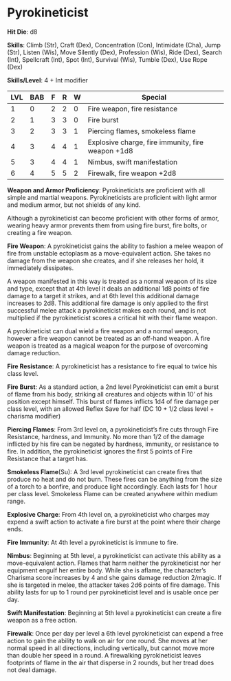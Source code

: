 # Pyrokineticist

**Hit Die**: d8

**Skills**: Climb (Str), Craft (Dex), Concentration (Con), Intimidate (Cha), Jump (Str), Listen (Wis), Move Silently (Dex), Profession (Wis), Ride (Dex), Search (Int), Spellcraft (Int), Spot (Int), Survival (Wis), Tumble (Dex), Use Rope (Dex)

**Skills/Level**: 4 + Int modifier

LVL | BAB | F | R | W | Special 
--- | --- | - | - | - | ------- 
1   | 0   | 2 | 2 | 0 | Fire weapon, fire resistance
2   | 1   | 3 | 3 | 0 | Fire burst
3   | 2   | 3 | 3 | 1 | Piercing flames, smokeless flame
4   | 3   | 4 | 4 | 1 | Explosive charge, fire immunity, fire weapon +1d8
5   | 3   | 4 | 4 | 1 | Nimbus, swift manifestation
6   | 4   | 5 | 5 | 2 | Firewalk, fire weapon +2d8

**Weapon and Armor Proficiency**: Pyrokineticists are proficient with all simple and martial weapons. Pyrokineticists are proficient with light armor and medium armor, but not shields of any kind.

Although a pyrokineticist can become proficient with other forms of armor, wearing heavy armor prevents them from using fire burst, fire bolts, or creating a fire weapon.

**Fire Weapon**: A pyrokineticist gains the ability to fashion a melee weapon of fire from unstable ectoplasm as a move-equivalent action. She takes no damage from the weapon she creates, and if she releases her hold, it immediately dissipates. 

A weapon manifested in this way is treated as a normal weapon of its size and type, except that at 4th level it deals an additional 1d8 points of fire damage to a target it strikes, and at 6th level this additional damage increases to 2d8. This additional fire damage is only applied to the first successful melee attack a pyrokineticist makes each round, and is not multiplied if the pyrokineticist scores a critical hit with their flame weapon.

A pyrokineticist can dual wield a fire weapon and a normal weapon, however a fire weapon cannot be treated as an off-hand weapon. A fire weapon is treated as a magical weapon for the purpose of overcoming damage reduction.

**Fire Resistance**: A pyrokineticist has a resistance to fire equal to twice his class level.

**Fire Burst**: As a standard action, a 2nd level Pyrokineticist can emit a burst of flame from his body, striking all creatures and objects within 10’ of his position except himself. This burst of flames inflicts 1d4 of fire damage per class level, with an allowed Reflex Save for half (DC 10 + 1/2 class level + charisma modifier)

**Piercing Flames**: From 3rd level on, a pyrokineticist’s fire cuts through Fire Resistance, hardness, and Immunity. No more than 1/2 of the damage inflicted by his fire can be negated by hardness, immunity, or resistance to fire. In addition, the pyrokineticist ignores the first 5 points of Fire Resistance that a target has.

**Smokeless Flame**(Su): A 3rd level pyrokineticist can create fires that produce no heat and do not burn. These fires can be anything from the size of a torch to a bonfire, and produce light accordingly. Each lasts for 1 hour per class level. Smokeless Flame can be created anywhere within medium range.

**Explosive Charge**: From 4th level on, a pyrokineticist who charges may expend a swift action to activate a fire burst at the point where their charge ends.

**Fire Immunity**: At 4th level a pyrokineticist is immune to fire.

**Nimbus**: Beginning at 5th level, a pyrokineticist can activate this ability as a move-equivalent action. Flames that harm neither the pyrokineticist nor her equipment engulf her entire body. While she is aflame, the character’s Charisma score increases by 4 and she gains damage reduction 2/magic. If she is targeted in melee, the attacker takes 2d6 points of fire damage. This ability lasts for up to 1 round per pyrokineticist level and is usable once per day.

**Swift Manifestation**: Beginning at 5th level a pyrokineticist can create a fire weapon as a free action.

**Firewalk**: Once per day per level a 6th level pyrokineticist can expend a free action to gain the ability to walk on air for one round. She moves at her normal speed in all directions, including vertically, but cannot move more than double her speed in a round. A firewalking pyrokineticist leaves footprints of flame in the air that disperse in 2 rounds, but her tread does not deal damage.